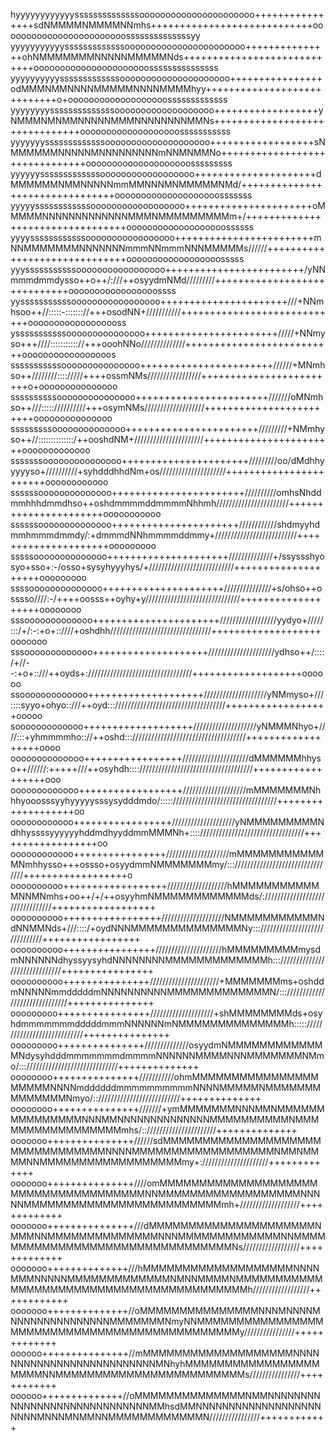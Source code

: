 hyyyyyyyyyyyyssssssssssssssoooooooooooooooooooooo++++++++++++++++sdNMMMMNMMMMNNmhs++++++++++++++++++++++++++++oooooooooooooooooooooooossssssssssssssyy
yyyyyyyyyyysssssssssssssooooooooooooooooooooooo+++++++++++++++ohNMMMMMMMNNNNNMMMMMNds++++++++++++++++++++++++++++oooooooooooooooooooooosssssssssssssss
yyyyyyyyyysssssssssssssooooooooooooooooooooo++++++++++++++++odMMMNMMNNNNMMMMMNNNNMMMMhyy++++++++++++++++++++++++++++o+ooooooooooooooooooosssssssssssss
yyyyyyyyssssssssssssssooooooooooooooooooo++++++++++++++++++yNMMMNMNMMNNNNNMMMNNNNNNNNMMNs+++++++++++++++++++++++++++++++ooooooooooooooooooosssssssssss
yyyyyyysssssssssssssoooooooooooooooooooo++++++++++++++++++sNMMMMMMNNNNNMNNNNNNNNNmNNMNMMNo+++++++++++++++++++++++++++++++oooooooooooooooooooosssssssss
yyyyyysssssssssssssoooooooooooooooooo+++++++++++++++++++++dMMMMMMNMMNNNNNmmMMNNNMNMMMMMNMd/++++++++++++++++++++++++++++++++oooooooooooooooooooosssssss
yyyyyssssssssssssoooooooooooooooooo++++++++++++++++++++++oMMMMMNNNNNNNNNNNNNMMMNMMMMMMMMMm+/+++++++++++++++++++++++++++++++++ooooooooooooooooooossssss
yyyyssssssssssssooooooooooooooooo++++++++++++++++++++++++mNNMMMMMMMNNNNNNNmmmNNmmmNNNMMMMMs//////++++++++++++++++++++++++++++++oooooooooooooooooosssss
yyysssssssssssooooooooooooooooo++++++++++++++++++++++++/yNNmmmdmmdysso++o++/:///++osyydmNMd/////////+++++++++++++++++++++++++++++ooooooooooooooooossss
yysssssssssssooooooooooooooooo++++++++++++++++++++++///+NNmhsoo++//:::::-::::::://+++osodNN+///////////++++++++++++++++++++++++++++oooooooooooooooooss
ysssssssssssooooooooooooooo+++++++++++++++++++++++/////+NNmyso+++////::::::::::://+++ooohNNo//////////////++++++++++++++++++++++++++ooooooooooooooooos
sssssssssssooooooooooooooo+++++++++++++++++++++++//////+MNmhso++////////:::://///++++ossmNMs/////////////////++++++++++++++++++++++++o+ooooooooooooooo
ssssssssssooooooooooooooo+++++++++++++++++++++++///////oMNmhso++///::::://////////+++osymNMs///////////////////++++++++++++++++++++++++ooooooooooooooo
sssssssssoooooooooooooo+++++++++++++++++++++++/////////+NMmhyso++//::::::::::::::/++ooshdNM+//////////////////////+++++++++++++++++++++++ooooooooooooo
sssssssooooooooooooooo++++++++++++++++++++++/////////oo/dMdhhyyyyyso+//////////+syhdddhhdNm+os/////////////////////+++++++++++++++++++++++oooooooooooo
ssssssoooooooooooooo+++++++++++++++++++++++//////////omhsNhddmmhhhdmmdhso++oshdmmmmddmmmmNhhmh///////////////////////++++++++++++++++++++++ooooooooooo
ssssssoooooooooooooo++++++++++++++++++++++////////////shdmyyhdmmhmmmdmmdy/:+dmmmdNNhmmmmddmmy+//////////////////////////+++++++++++++++++++++ooooooooo
sssssoooooooooooooo+++++++++++++++++++++//////////////+/ssyssshyosyo+sso+:-/osso+sysyhyyyhys/+///////////////////////////++++++++++++++++++++ooooooooo
ssssoooooooooooooo+++++++++++++++++++++///////////////+s/ohso++osssso////:-/++++oosss++oyhy+y//////////////////////////////+++++++++++++++++++oooooooo
sssooooooooooooo++++++++++++++++++++++//////////////////yydyo+/////:::/+/:-:+o+::////+oshdhh////////////////////////////////+++++++++++++++++++ooooooo
sssooooooooooooo++++++++++++++++++++/////////////////////ydhso++/::::/+//--:+o+::///++oyds+://///////////////////////////////+++++++++++++++++++oooooo
ssooooooooooooo++++++++++++++++++++////////////////////yNMmyso+///::::syyo+ohyo::///++oyd:::///////////////////////////////////++++++++++++++++++ooooo
sooooooooooooo+++++++++++++++++++////////////////////yNMMMNhyo+////:::+yhmmmmho:://++oshd:::////////////////////////////////////++++++++++++++++++oooo
oooooooooooooo+++++++++++++++++/////////////////////dMMMMMMhhyso++//////:+++++///++osyhdh::::////////////////////////////////////++++++++++++++++++ooo
ooooooooooooo++++++++++++++++++////////////////////mMMMMMMMNhhhyooosssyyhyyyyysssysydddmdo/::::://///////////////////////////////+++++++++++++++++++oo
oooooooooooo+++++++++++++++++////////////////////yNMMMMMMMMMNdhhyssssyyyyyyhddmdhyyddmmMMMNh+:::://///////////////////////////////++++++++++++++++++oo
oooooooooooo++++++++++++++++////////////////////mMMMMMMMMMMMMNmhhysso+++ossso+osyydmmNMMMMMMMmy/:::////////////////////////////////++++++++++++++++++o
oooooooooo++++++++++++++++++///////////////////hMMMMMMMMMMMMNNMNmhs+oo++/+/++osyyhmNMMMMMMMMMMMMds/:////////////////////////////////++++++++++++++++++
oooooooooo+++++++++++++++++////////////////////NMMMMMMMMMMMNdNNMMNds+///::::/+oydNNNMMMMMMMMMMMMMMNy::://////////////////////////////+++++++++++++++++
oooooooooo++++++++++++++++/////////////////////hMMMMMMMMMmysdmNNNNNNdhyssyysyhdNNNNNNNNMMMMMMMMMMMMMh::://////////////////////////////++++++++++++++++
oooooooooo+++++++++++++++//////////////////////+MMMMMMMms+oshddmNNNNNmmdddddmNNNNNNNNNNMMMMMMMMMMMMMN/::://////////////////////////////+++++++++++++++
ooooooooo++++++++++++++++////////////////////+shMMMMMMMMds+osyhdmmmmmmmdddddmmmNNNNNNmNMMMMMMMMMMMMMMh:::::////////////////////////////+++++++++++++++
ooooooooo+++++++++++++++//////////////osyydmNMMMMMMMMMMMMMNdysyhdddmmmmmmmdmmmmNNNNNNMMMMNNNMMMMMMMNMmo/::://///////////////////////////++++++++++++++
oooooooo+++++++++++++++///////////ohmMMMMMMMMMMMMMMMMMMMMMNNNNmddddddmmmmmmmmmmNNNNMMMMMNMMMMMMMMMMMMMMNmyo/:://////////////////////////++++++++++++++
oooooooo+++++++++++++++///////+ymMMMMMMMNNNMMNMMMMMMMMMMMMMMMNNNMMNNNNNNNNNNNNNNMMMMMMMMMMNMMMMMMMMMMMMMMMMMmhs/:://////////////////////++++++++++++++
ooooooo+++++++++++++++//////sdMMMMMMMMMMMMMMMMMMMMMMMMMMMMMMMMNNNNMMMMMMMMMMMMMMMMMMNMMNMMMMNNMMMMMMMMMMMMMMMMMMmy+://///////////////////+++++++++++++
ooooooo+++++++++++++++////omMMMMMMMMMMMMMMMMMMMMMMMMMMMMMMMMMMMMMNNMMMMMMMMMMMMMMMMMMNNNNNMMMMMMMMMMMMMMMMMMMMMMMMMmh+///////////////////+++++++++++++
ooooooo+++++++++++++++///dMMMMMMMMMMMMMMMMMMMMMNMMMNNMMMMMMMMMMMMMMNNNMMMMMMMMMMMMMNNMMMMMMMMMMMMMMMMMMMMMMMMMMMMMMMMNs//////////////////+++++++++++++
ooooooo++++++++++++++///hMMMMMMMMMMMMMMMMMMMNNNNMMMNNNNNMMMMMMMMMMMMMNMNNMMMMNMMMMMMMMMMMMMMMMMMMMMMMMMMMMMMMMMMMMMMMMMh//////////////////++++++++++++
ooooooo++++++++++++++//oMMMMMMMMMMMMMMMNNNMNNNNMNNNNNNNNNNNNNNNMMMMMMMNmyNNMMMMMMMMMMMMMMMMMMMMMMMMMMMMMMMMMMMMMMMMMMMMMy////////////////+++++++++++++
oooooo+++++++++++++++//mMMMMMMMMMMMMMMMMMMMNNNNNNNNNNNNNNNNNNNNNNNNNNMNhyhMMMMMMMMMMMMMMMMMMMMMNNMMMMMMMMMMMMMMMMMMMMMMMMs////////////////++++++++++++
oooooo++++++++++++++//oMMMMMMMMMMMMMMNMMNNNNNNNNNNNNNNNNNNNNNNNNNNNNNMMhsdMMNNNNNNNNNNNNNNNNNNNNNNNMNNNMNMMNNMMMMMMMMMMMMN////////////////++++++++++++
